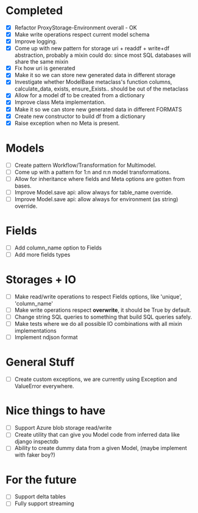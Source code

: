 # Completed
- [x] Refactor ProxyStorage-Environment overall - OK
- [x] Make write operations respect current model schema
- [x] Improve logging.
- [x] Come up with new pattern for storage uri + readdf + write+df abstraction, probably a mixin
  could do: since most SQL databases
  will share the same mixin
- [x] Fix how uri is generated
- [x] Make it so we can store new generated data in different storage
- [x] Investigate whether ModelBase metaclass's function columns, calculate_data, exists,
  ensure_Exists.. should be out of the metaclass
- [x] Allow for a model df to be created from a dictionary
- [x] Improve class Meta implementation.
- [x] Make it so we can store new generated data in different FORMATS
- [x] Create new constructor to build df from a dictionary
- [x] Raise exception when no Meta is present.

# Models
- [ ] Create pattern Workflow/Transformation for Multimodel.
- [ ] Come up with a pattern for 1:n and n:n model transformations.
- [ ] Allow for inheritance where fields and Meta options are gotten from bases.
- [ ] Improve Model.save api: allow always for table_name override.
- [ ] Improve Model.save api: allow always for environment (as string) override.

# Fields
- [ ] Add column_name option to Fields
- [ ] Add more fields types

# Storages + IO
- [ ] Make read/write operations to respect Fields options, like 'unique', 'column_name'
- [ ] Make write operations respect __overwrite__, it should be True by default.
- [ ] Change string SQL queries to something that build SQL queries safely.
- [ ] Make tests where we do all possible IO combinations with all mixin implementations
- [ ] Implement ndjson format

# General Stuff
- [ ] Create custom exceptions, we are currently using Exception and ValueError everywhere. 

# Nice things to have
- [ ] Support Azure blob storage read/write
- [ ] Create utility that can give you Model code from inferred data like django inspectdb
- [ ] Ability to create dummy data from a given Model, (maybe implement with faker boy?)

# For the future
- [ ] Support delta tables
- [ ] Fully support streaming
